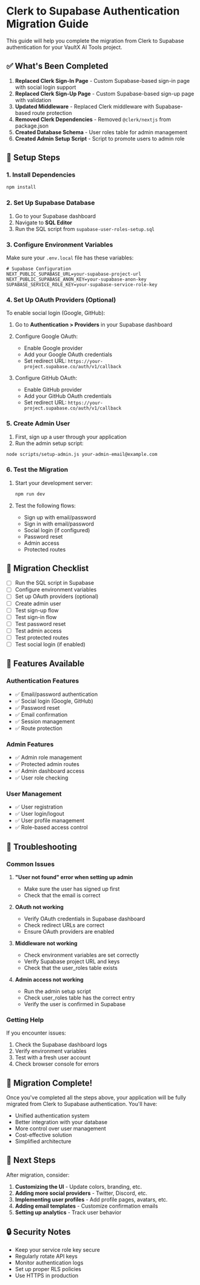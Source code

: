 # Clerk to Supabase Authentication Migration Guide

This guide will help you complete the migration from Clerk to Supabase authentication for your VaultX AI Tools project.

## ✅ What's Been Completed

1. **Replaced Clerk Sign-In Page** - Custom Supabase-based sign-in page with social login support
2. **Replaced Clerk Sign-Up Page** - Custom Supabase-based sign-up page with validation
3. **Updated Middleware** - Replaced Clerk middleware with Supabase-based route protection
4. **Removed Clerk Dependencies** - Removed `@clerk/nextjs` from package.json
5. **Created Database Schema** - User roles table for admin management
6. **Created Admin Setup Script** - Script to promote users to admin role

## 🔧 Setup Steps

### 1. Install Dependencies

```bash
npm install
```

### 2. Set Up Supabase Database

1. Go to your Supabase dashboard
2. Navigate to **SQL Editor**
3. Run the SQL script from `supabase-user-roles-setup.sql`

### 3. Configure Environment Variables

Make sure your `.env.local` file has these variables:

```env
# Supabase Configuration
NEXT_PUBLIC_SUPABASE_URL=your-supabase-project-url
NEXT_PUBLIC_SUPABASE_ANON_KEY=your-supabase-anon-key
SUPABASE_SERVICE_ROLE_KEY=your-supabase-service-role-key
```

### 4. Set Up OAuth Providers (Optional)

To enable social login (Google, GitHub):

1. Go to **Authentication > Providers** in your Supabase dashboard
2. Configure Google OAuth:
   - Enable Google provider
   - Add your Google OAuth credentials
   - Set redirect URL: `https://your-project.supabase.co/auth/v1/callback`

3. Configure GitHub OAuth:
   - Enable GitHub provider
   - Add your GitHub OAuth credentials
   - Set redirect URL: `https://your-project.supabase.co/auth/v1/callback`

### 5. Create Admin User

1. First, sign up a user through your application
2. Run the admin setup script:

```bash
node scripts/setup-admin.js your-admin-email@example.com
```

### 6. Test the Migration

1. Start your development server:
   ```bash
   npm run dev
   ```

2. Test the following flows:
   - Sign up with email/password
   - Sign in with email/password
   - Social login (if configured)
   - Password reset
   - Admin access
   - Protected routes

## 🔄 Migration Checklist

- [ ] Run the SQL script in Supabase
- [ ] Configure environment variables
- [ ] Set up OAuth providers (optional)
- [ ] Create admin user
- [ ] Test sign-up flow
- [ ] Test sign-in flow
- [ ] Test password reset
- [ ] Test admin access
- [ ] Test protected routes
- [ ] Test social login (if enabled)

## 🚀 Features Available

### Authentication Features
- ✅ Email/password authentication
- ✅ Social login (Google, GitHub)
- ✅ Password reset
- ✅ Email confirmation
- ✅ Session management
- ✅ Route protection

### Admin Features
- ✅ Admin role management
- ✅ Protected admin routes
- ✅ Admin dashboard access
- ✅ User role checking

### User Management
- ✅ User registration
- ✅ User login/logout
- ✅ User profile management
- ✅ Role-based access control

## 🔧 Troubleshooting

### Common Issues

1. **"User not found" error when setting up admin**
   - Make sure the user has signed up first
   - Check that the email is correct

2. **OAuth not working**
   - Verify OAuth credentials in Supabase dashboard
   - Check redirect URLs are correct
   - Ensure OAuth providers are enabled

3. **Middleware not working**
   - Check environment variables are set correctly
   - Verify Supabase project URL and keys
   - Check that the user_roles table exists

4. **Admin access not working**
   - Run the admin setup script
   - Check user_roles table has the correct entry
   - Verify the user is confirmed in Supabase

### Getting Help

If you encounter issues:

1. Check the Supabase dashboard logs
2. Verify environment variables
3. Test with a fresh user account
4. Check browser console for errors

## 🎉 Migration Complete!

Once you've completed all the steps above, your application will be fully migrated from Clerk to Supabase authentication. You'll have:

- Unified authentication system
- Better integration with your database
- More control over user management
- Cost-effective solution
- Simplified architecture

## 📝 Next Steps

After migration, consider:

1. **Customizing the UI** - Update colors, branding, etc.
2. **Adding more social providers** - Twitter, Discord, etc.
3. **Implementing user profiles** - Add profile pages, avatars, etc.
4. **Adding email templates** - Customize confirmation emails
5. **Setting up analytics** - Track user behavior

## 🔒 Security Notes

- Keep your service role key secure
- Regularly rotate API keys
- Monitor authentication logs
- Set up proper RLS policies
- Use HTTPS in production 